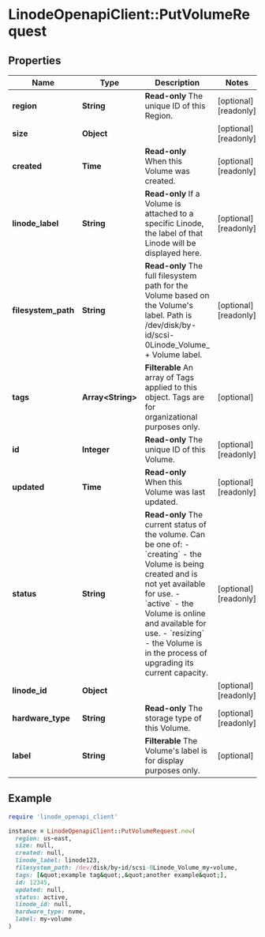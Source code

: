 # LinodeOpenapiClient::PutVolumeRequest

## Properties

| Name | Type | Description | Notes |
| ---- | ---- | ----------- | ----- |
| **region** | **String** | __Read-only__ The unique ID of this Region. | [optional][readonly] |
| **size** | **Object** |  | [optional][readonly] |
| **created** | **Time** | __Read-only__ When this Volume was created. | [optional][readonly] |
| **linode_label** | **String** | __Read-only__ If a Volume is attached to a specific Linode, the label of that Linode will be displayed here. | [optional][readonly] |
| **filesystem_path** | **String** | __Read-only__ The full filesystem path for the Volume based on the Volume&#39;s label. Path is /dev/disk/by-id/scsi-0Linode_Volume_ + Volume label. | [optional][readonly] |
| **tags** | **Array&lt;String&gt;** | __Filterable__ An array of Tags applied to this object.  Tags are for organizational purposes only. | [optional] |
| **id** | **Integer** | __Read-only__ The unique ID of this Volume. | [optional][readonly] |
| **updated** | **Time** | __Read-only__ When this Volume was last updated. | [optional][readonly] |
| **status** | **String** | __Read-only__ The current status of the volume.  Can be one of:    - &#x60;creating&#x60; - the Volume is being created and is not yet available     for use.   - &#x60;active&#x60; - the Volume is online and available for use.   - &#x60;resizing&#x60; - the Volume is in the process of upgrading     its current capacity. | [optional][readonly] |
| **linode_id** | **Object** |  | [optional][readonly] |
| **hardware_type** | **String** | __Read-only__ The storage type of this Volume. | [optional][readonly] |
| **label** | **String** | __Filterable__ The Volume&#39;s label is for display purposes only. | [optional] |

## Example

```ruby
require 'linode_openapi_client'

instance = LinodeOpenapiClient::PutVolumeRequest.new(
  region: us-east,
  size: null,
  created: null,
  linode_label: linode123,
  filesystem_path: /dev/disk/by-id/scsi-0Linode_Volume_my-volume,
  tags: [&quot;example tag&quot;,&quot;another example&quot;],
  id: 12345,
  updated: null,
  status: active,
  linode_id: null,
  hardware_type: nvme,
  label: my-volume
)
```

